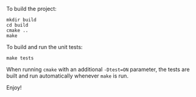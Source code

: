 To build the project:

```
mkdir build
cd build
cmake ..
make
```

To build and run the unit tests:

```
make tests
```

When running `cmake` with an additional `-Dtest=ON` parameter, the tests are
built and run automatically whenever `make` is run.

Enjoy!
